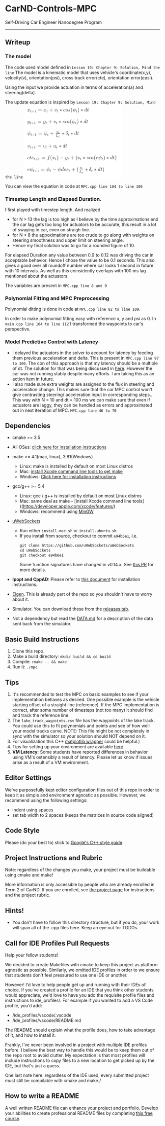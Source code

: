 # CarND-Controls-MPC
Self-Driving Car Engineer Nanodegree Program

---

## Writeup

### The model
The code used model defined in `Lesson 19: Chapter 9: Solution, Mind the line`
The model is a kinematic model that uses vehicle's coordinate(x,y), velocity(v), orientation(psi), cross track error(cte), orientation error(epsi).

Using the input we provide actuation in terms of acceleration(a) and steering(delta).

The update equation is inspired by `Lesson 19: Chapter 9: Solution, Mind the line`
![alt-text](https://github.com/anvaysrivastava/CarND-MPC-Project/blob/master/img/updateEquation.png)

You can view the equation in code at `MPC.cpp line 104 to line 109`

### Timestep Length and Elapsed Duration.

I first played with timestep length. And realized 
* for N > 13 the lag is too high as I believe by the time approximations end the car lag gets too long for actuators to be accurate, this result in a lot of swaying in car, even on straigh line.
* for N < 8 the appoximations are too crude to go along with weights on steering smoothness and upper limit on steering angle.
* Hence my final solution was to go for a rounded figure of 10.

For elapsed Duration any value between 0.9 to 0.12 was driving the car in acceptable behavior. Hence I chose the value to be 0.1 seconds. This also gives a good over all roundoff number where car looks 1 second in future with 10 intervals. As well as this coinsidently overlaps with 100 ms lag mentioned about the actuators. 

The variables are present in `MPC.cpp line 8 and 9`

### Polynomial Fitting and MPC Preprocessing

Polynomial ditting is done in code at `MPC.cpp line 82 to line 109`. 

In order to make polynomial fitting easy with reference x, y and psi as 0. In `main.cpp line 104 to line 112` I transformed the waypoints to car's perspective.

### Model Predictive Control with Latency

* I delayed the actuators in the solver to account for latency by feeding them previous acceleration and delta. This is present in `MPC.cpp line 97 to 100`. The con of this approach is that my latency should be a multiple of dt. The solution for that was being discussed in [here](https://discussions.udacity.com/t/calibration-for-the-acceleration-and-steering-angle-for-latency-consideration/276413). However the car was not running stably despite many efforts. I am taking this as an action item in future.
* I also made sure extra weights are assigned to the flux in steering and acceleration change. This makes sure that the car MPC control won't give contrasting steering/ acceleration input in corresponding steps.. This way with N = 10 and dt = 100 ms we can make sure that even if actuators are laggy, they can be handled as errors and approximated out in next iteration of MPC. `MPC.cpp line 46 to 70`


## Dependencies

* cmake >= 3.5
 * All OSes: [click here for installation instructions](https://cmake.org/install/)
* make >= 4.1(mac, linux), 3.81(Windows)
  * Linux: make is installed by default on most Linux distros
  * Mac: [install Xcode command line tools to get make](https://developer.apple.com/xcode/features/)
  * Windows: [Click here for installation instructions](http://gnuwin32.sourceforge.net/packages/make.htm)
* gcc/g++ >= 5.4
  * Linux: gcc / g++ is installed by default on most Linux distros
  * Mac: same deal as make - [install Xcode command line tools]((https://developer.apple.com/xcode/features/)
  * Windows: recommend using [MinGW](http://www.mingw.org/)
* [uWebSockets](https://github.com/uWebSockets/uWebSockets)
  * Run either `install-mac.sh` or `install-ubuntu.sh`.
  * If you install from source, checkout to commit `e94b6e1`, i.e.
    ```
    git clone https://github.com/uWebSockets/uWebSockets
    cd uWebSockets
    git checkout e94b6e1
    ```
    Some function signatures have changed in v0.14.x. See [this PR](https://github.com/udacity/CarND-MPC-Project/pull/3) for more details.

* **Ipopt and CppAD:** Please refer to [this document](https://github.com/udacity/CarND-MPC-Project/blob/master/install_Ipopt_CppAD.md) for installation instructions.
* [Eigen](http://eigen.tuxfamily.org/index.php?title=Main_Page). This is already part of the repo so you shouldn't have to worry about it.
* Simulator. You can download these from the [releases tab](https://github.com/udacity/self-driving-car-sim/releases).
* Not a dependency but read the [DATA.md](./DATA.md) for a description of the data sent back from the simulator.


## Basic Build Instructions

1. Clone this repo.
2. Make a build directory: `mkdir build && cd build`
3. Compile: `cmake .. && make`
4. Run it: `./mpc`.

## Tips

1. It's recommended to test the MPC on basic examples to see if your implementation behaves as desired. One possible example
is the vehicle starting offset of a straight line (reference). If the MPC implementation is correct, after some number of timesteps
(not too many) it should find and track the reference line.
2. The `lake_track_waypoints.csv` file has the waypoints of the lake track. You could use this to fit polynomials and points and see of how well your model tracks curve. NOTE: This file might be not completely in sync with the simulator so your solution should NOT depend on it.
3. For visualization this C++ [matplotlib wrapper](https://github.com/lava/matplotlib-cpp) could be helpful.)
4.  Tips for setting up your environment are available [here](https://classroom.udacity.com/nanodegrees/nd013/parts/40f38239-66b6-46ec-ae68-03afd8a601c8/modules/0949fca6-b379-42af-a919-ee50aa304e6a/lessons/f758c44c-5e40-4e01-93b5-1a82aa4e044f/concepts/23d376c7-0195-4276-bdf0-e02f1f3c665d)
5. **VM Latency:** Some students have reported differences in behavior using VM's ostensibly a result of latency.  Please let us know if issues arise as a result of a VM environment.

## Editor Settings

We've purposefully kept editor configuration files out of this repo in order to
keep it as simple and environment agnostic as possible. However, we recommend
using the following settings:

* indent using spaces
* set tab width to 2 spaces (keeps the matrices in source code aligned)

## Code Style

Please (do your best to) stick to [Google's C++ style guide](https://google.github.io/styleguide/cppguide.html).

## Project Instructions and Rubric

Note: regardless of the changes you make, your project must be buildable using
cmake and make!

More information is only accessible by people who are already enrolled in Term 2
of CarND. If you are enrolled, see [the project page](https://classroom.udacity.com/nanodegrees/nd013/parts/40f38239-66b6-46ec-ae68-03afd8a601c8/modules/f1820894-8322-4bb3-81aa-b26b3c6dcbaf/lessons/b1ff3be0-c904-438e-aad3-2b5379f0e0c3/concepts/1a2255a0-e23c-44cf-8d41-39b8a3c8264a)
for instructions and the project rubric.

## Hints!

* You don't have to follow this directory structure, but if you do, your work
  will span all of the .cpp files here. Keep an eye out for TODOs.

## Call for IDE Profiles Pull Requests

Help your fellow students!

We decided to create Makefiles with cmake to keep this project as platform
agnostic as possible. Similarly, we omitted IDE profiles in order to we ensure
that students don't feel pressured to use one IDE or another.

However! I'd love to help people get up and running with their IDEs of choice.
If you've created a profile for an IDE that you think other students would
appreciate, we'd love to have you add the requisite profile files and
instructions to ide_profiles/. For example if you wanted to add a VS Code
profile, you'd add:

* /ide_profiles/vscode/.vscode
* /ide_profiles/vscode/README.md

The README should explain what the profile does, how to take advantage of it,
and how to install it.

Frankly, I've never been involved in a project with multiple IDE profiles
before. I believe the best way to handle this would be to keep them out of the
repo root to avoid clutter. My expectation is that most profiles will include
instructions to copy files to a new location to get picked up by the IDE, but
that's just a guess.

One last note here: regardless of the IDE used, every submitted project must
still be compilable with cmake and make./

## How to write a README
A well written README file can enhance your project and portfolio.  Develop your abilities to create professional README files by completing [this free course](https://www.udacity.com/course/writing-readmes--ud777).
